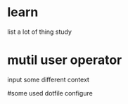 # learn
list a lot of thing study
# mutil user operator
input some different context

#some used dotfile configure
